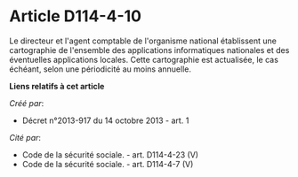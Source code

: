 # Article D114-4-10

Le directeur et l'agent comptable de l'organisme national établissent une cartographie de l'ensemble des applications
informatiques nationales et des éventuelles applications locales. Cette cartographie est actualisée, le cas échéant, selon
une périodicité au moins annuelle.

**Liens relatifs à cet article**

_Créé par_:

  - Décret n°2013-917 du 14 octobre 2013 - art. 1

_Cité par_:

  - Code de la sécurité sociale. - art. D114-4-23 (V)
  - Code de la sécurité sociale. - art. D114-4-7 (V)
